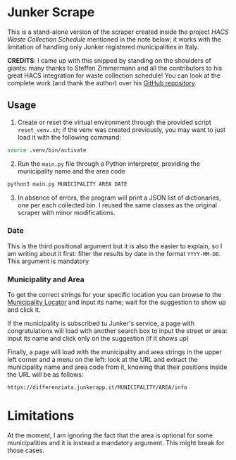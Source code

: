 # Junker Scrape

This is a stand-alone version of the scraper created inside the project *HACS Waste Collection Schedule* mentioned in the note below; it works with the limitation of handling only Junker registered municipalities in Italy.

**CREDITS**: I came up with this snipped by standing on the shoulders of giants: many thanks to Steffen Zimmermann and all the contributors to his great HACS integration for waste collection schedule! You can look at the complete work (and thank the author) over his [GitHub repository](https://github.com/mampfes/hacs_waste_collection_schedule).

## Usage

1. Create or reset the virtual environment through the provided script `reset_venv.sh`; if the venv was created previously, you may want to just load it with the following command:

```bash
source .venv/bin/activate
```
2. Run the `main.py` file through a Python interpreter, providing the municipality name and the area code

```bash
python3 main.py MUNICIPALITY AREA DATE
```

3. In absence of errors, the program will print a JSON list of dictionaries, one per each collected bin. I reused the same classes as the original scraper with minor modifications.

### Date

This is the third positional argument but it is also the easier to explain, so I am writing about it first: filter the results by date in the format `YYYY-MM-DD`. This argument is mandatory

### Municipality and Area

To get the correct strings for your specific location you can browse to the [Municipality Locator](https://junker.app/cerca-il-tuo-comune/) and input its name; wait for the suggestion to show up and click it.

If the municipality is subscribed tu Junker's service, a page with congratulations will load with another search box to input the street or area: input its name and click only on the suggestion (if it shows up)

Finally, a page will load with the municipality and area strings in the upper left corner and a menu on the left: look at the URL and extract the municipality name and area code from it, knowing that their positions inside the URL will be as follows:

```txt
https://differenziata.junkerapp.it/MUNICIPALITY/AREA/info
```

# Limitations

At the moment, I am ignoring the fact that the area is optional for some municipalities and it is instead a mandatory argument. This might break for those cases.
